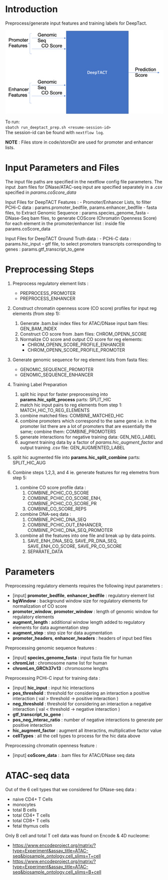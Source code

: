 # Introduction

Preprocess/generate input features and training labels for DeepTact. 

![DeepTACT Neural Net](DeepTACT.png)

To run:  
	`sbatch run_deeptact_prep.sh <resume-session-id>`    
The session-id can be found with `nextflow log`. 

**NOTE** : Files store in code/storeDir are used for promoter and enhancer lists.


# Input Parameters and Files

The input file paths are specified in the nextflow config file parameters.
The input .bam files for DNase/ATAC-seq input are specified separately in a .csv specified in *params.coScore_data*

Input Files for DeepTACT Features :
	- Promoter/Enhancer Lists, to filter PCHi-C data : params.promoter_bedfile, params.enhancer_bedfile
	- fasta files, to Extract Genomic Sequence : params.species_genome_fasta
	- DNase-Seq bam files, to generate COScore (Chromatin Openness Score) for each element in the promoter/enhancer list  : inside file params.coScore_data


Input Files for DeepTACT Ground Truth data :
	- PCHi-C data : params.hic_input
	- gtf file, to select promoters transcripts corresponding to genes : params.gtf_transcript_to_gene


# Preprocessing Steps

1. Preprocess regulatory element lists :
	* PREPROCESS_PROMOTER
	* PREPROCESS_ENHANCER
2. Construct chromatin openness score (CO score) profiles for input reg elements (from step 1):
	1. Generate .bam.bai index files for ATAC/DNase input bam files: GEN_BAM_INDEX
	2. Construct CO score from .bam files: CHROM_OPENN_SCORE
	3. Normalize CO score and output CO score for reg elements:
		* CHROM_OPENN_SCORE_PROFILE_ENHANCER
		* CHROM_OPENN_SCORE_PROFILE_PROMOTER

3. Generate genomic sequence for reg element lists from fasta files:
	* GENOMIC_SEQUENCE_PROMOTER
	* GENOMIC_SEQUENCE_ENHANCER
4. Training Label Preparation
	1. split hic input for faster preprocessing into **params.hic_split_process** parts: SPLIT_HIC
	2. match hic input pairs to reg elements from step 1: MATCH_HIC_TO_REG_ELEMENTS
	3. combine matched files: COMBINE_MATCHED_HIC
	4. combine promoters which correspond to the same gene i.e. in the promoter list there are a lot of promoters that are essentially the same; combine them: COMBINE_PROMOTERS
	5. generate interactions for negative training data: GEN_NEG_LABEL
	6. augment training data by a factor of *params.hic_augment_factor* and output training .csv file: GEN_AUGMENTED_LABEL 
5. split hic augmented file into **params.hic_split_combine** parts: SPLIT_HIC_AUG
6. Combine steps 1,2,3, and 4 ie. generate features for reg elemetns from step 5:
	1. combine CO score profile data :
		1. COMBINE_PCHIC_CO_SCORE
		2. COMBINE_PCHIC_CO_SCORE_ENH, COMBINE_PCHIC_CO_SCORE_PR
		3. COMBINE_CO_SCORE_REPS
	2. combine DNA-seq data :
		1. COMBINE_PCHIC_DNA_SEQ
		2. COMBINE_PCHIC_OUT_ENHANCER, COMBINE_PCHIC_DNA_SEQ_PROMOTER
	3. combine all the features into one file and break up by data points.
		1. SAVE_ENH_DNA_SEQ, SAVE_PR_DNA_SEQ, SAVE_ENH_CO_SCORE, SAVE_PR_CO_SCORE
		2. SEPARATE_DATA


# Parameters

Preprocessing regulatory elements requires the following input parameters :

- [input] **promoter_bedfile**, **enhancer_bedfile** : regulatory element list
- **bgWindow** : background window size for regulatory elements for normalization of CO score
- **promoter_window**, **promoter_window** : length of genomic window for regulatory elements
- **augment_length** : additional window length added to regulatory elements for data augmentation step
- **augment_step** : step size for data augmentation
- **promoter_headers**, **enhancer_headers** : headers of input bed files


Preprocessing genomic sequence features :
- [input] **species_genome_fasta** : input fasta file for human
- **chromList** : chromosome name list for human
- **chromLen_GRCh37v13** : chromosome lengths

Preprocessing PCHi-C input for training data :
- [input] **hic_input** : input hic interactions
- **pos_threshold** : threshold for considering an interaction a positive interaction ( val > threshold -> positive interaction )
- **neg_threshold** : threshold for considering an interaction a negative interaction ( val < threshold -> negative interaction )
- **gtf_transcript_to_gene** : 
- **pos_neg_interac_ratio** : number of negative interactions to generate per positive interaction
- **hic_augment_factor** : augment all itneractins, multiplicative factor value
- **cellTypes** : all the cell types to process for the hic data above

Preprocessing chromatin openness feature : 
- [input] **coScore_data** : .bam files for ATAC/DNase seq data



# ATAC-seq data

Out of the 6 cell types that we considered for DNase-seq data : 
- naive CD4+ T Cells
- monocytes
- total B cells
- total CD4+ T cells 
- total CD8+ T cells
- fetal thymus cells

Only B cell and total T cell data was found on Encode & 4D nucleome: 
- https://www.encodeproject.org/matrix/?type=Experiment&assay_title=ATAC-seq&biosample_ontology.cell_slims=T+cell
- https://www.encodeproject.org/matrix/?type=Experiment&assay_title=ATAC-seq&biosample_ontology.cell_slims=B+cell




